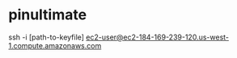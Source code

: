 pinultimate
===========

ssh -i [path-to-keyfile] ec2-user@ec2-184-169-239-120.us-west-1.compute.amazonaws.com